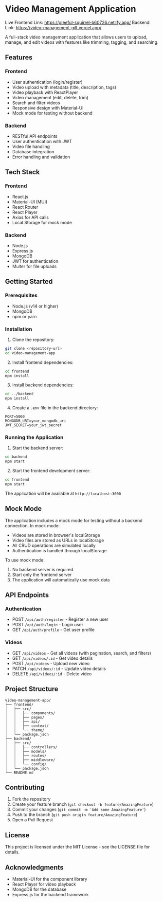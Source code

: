 # Video Management Application
Live Frontend Link:   https://gleeful-squirrel-b60726.netlify.app/
Backend Link:  https://video-management-gilt.vercel.app/

A full-stack video management application that allows users to upload, manage, and edit videos with features like trimming, tagging, and searching.

## Features

### Frontend
- User authentication (login/register)
- Video upload with metadata (title, description, tags)
- Video playback with ReactPlayer
- Video management (edit, delete, trim)
- Search and filter videos
- Responsive design with Material-UI
- Mock mode for testing without backend

### Backend
- RESTful API endpoints
- User authentication with JWT
- Video file handling
- Database integration
- Error handling and validation

## Tech Stack

### Frontend
- React.js
- Material-UI (MUI)
- React Router
- React Player
- Axios for API calls
- Local Storage for mock mode

### Backend
- Node.js
- Express.js
- MongoDB
- JWT for authentication
- Multer for file uploads

## Getting Started

### Prerequisites
- Node.js (v14 or higher)
- MongoDB
- npm or yarn

### Installation

1. Clone the repository:
```bash
git clone <repository-url>
cd video-management-app
```

2. Install frontend dependencies:
```bash
cd frontend
npm install
```

3. Install backend dependencies:
```bash
cd ../backend
npm install
```

4. Create a `.env` file in the backend directory:
```env
PORT=5000
MONGODB_URI=your_mongodb_uri
JWT_SECRET=your_jwt_secret
```

### Running the Application

1. Start the backend server:
```bash
cd backend
npm start
```

2. Start the frontend development server:
```bash
cd frontend
npm start
```

The application will be available at `http://localhost:3000`

## Mock Mode

The application includes a mock mode for testing without a backend connection. In mock mode:
- Videos are stored in browser's localStorage
- Video files are stored as URLs in localStorage
- All CRUD operations are simulated locally
- Authentication is handled through localStorage

To use mock mode:
1. No backend server is required
2. Start only the frontend server
3. The application will automatically use mock data

## API Endpoints

### Authentication
- POST `/api/auth/register` - Register a new user
- POST `/api/auth/login` - Login user
- GET `/api/auth/profile` - Get user profile

### Videos
- GET `/api/videos` - Get all videos (with pagination, search, and filters)
- GET `/api/videos/:id` - Get video details
- POST `/api/videos` - Upload new video
- PATCH `/api/videos/:id` - Update video details
- DELETE `/api/videos/:id` - Delete video

## Project Structure

```
video-management-app/
├── frontend/
│   ├── src/
│   │   ├── components/
│   │   ├── pages/
│   │   ├── api/
│   │   ├── context/
│   │   └── theme/
│   └── package.json
├── backend/
│   ├── src/
│   │   ├── controllers/
│   │   ├── models/
│   │   ├── routes/
│   │   ├── middleware/
│   │   └── config/
│   └── package.json
└── README.md
```

## Contributing

1. Fork the repository
2. Create your feature branch (`git checkout -b feature/AmazingFeature`)
3. Commit your changes (`git commit -m 'Add some AmazingFeature'`)
4. Push to the branch (`git push origin feature/AmazingFeature`)
5. Open a Pull Request

## License

This project is licensed under the MIT License - see the LICENSE file for details.

## Acknowledgments

- Material-UI for the component library
- React Player for video playback
- MongoDB for the database
- Express.js for the backend framework
